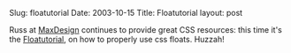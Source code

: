 Slug: floatutorial
Date: 2003-10-15
Title: Floatutorial
layout: post

Russ at <a href="http://www.maxdesign.com.au/">MaxDesign</a> continues to provide great CSS resources: this time it&#39;s the <a href="http://css.maxdesign.com.au/floatutorial/index.htm">Floatutorial</a>, on how to properly use css floats. Huzzah!
